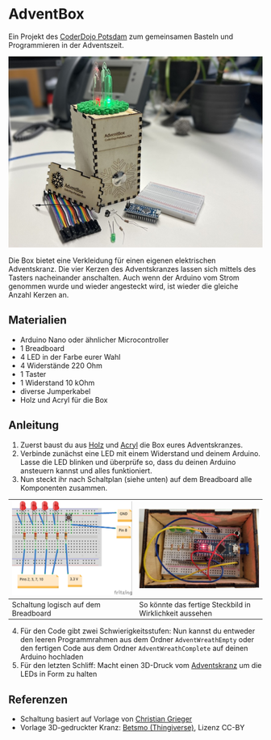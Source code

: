 # AdventBox

Ein Projekt des [CoderDojo Potsdam](https://coderdojopotsdam.github.io/) zum gemeinsamen Basteln und Programmieren in der Adventszeit.

![Schaubild AdventBox](box.jpg)

Die Box bietet eine Verkleidung für einen eigenen elektrischen Adventskranz.
Die vier Kerzen des Adventskranzes lassen sich mittels des Tasters nacheinander anschalten.
Auch wenn der Arduino vom Strom genommen wurde und wieder angesteckt wird, ist wieder die gleiche Anzahl Kerzen an.

## Materialien

- Arduino Nano oder ähnlicher Microcontroller
- 1 Breadboard
- 4 LED in der Farbe eurer Wahl
- 4 Widerstände 220 Ohm
- 1 Taster
- 1 Widerstand 10 kOhm
- diverse Jumperkabel
- Holz und Acryl für die Box

## Anleitung

1. Zuerst baust du aus [Holz](kasten.svg) und [Acryl](kerzen.svg) die Box eures Adventskranzes.
2. Verbinde zunächst eine LED mit einem Widerstand und deinem Arduino. Lasse die LED blinken und überprüfe so, dass du deinen Arduino ansteuern kannst und alles funktioniert.
3. Nun steckt ihr nach Schaltplan (siehe unten) auf dem Breadboard alle Komponenten zusammen.

|![Logische Schaltung](Schaltplan_Breadboard_Logisch.jpg)|![Schaltung auf dem Breadboard](Schaltung_Breadboard.jpeg)|
|--|--|
| Schaltung logisch auf dem Breadboard | So könnte das fertige Steckbild in Wirklichkeit aussehen |

4. Für den Code gibt zwei Schwierigkeitsstufen: Nun kannst du entweder den leeren Programmrahmen aus dem Ordner `AdventWreathEmpty` oder den fertigen Code aus dem Ordner `AdventWreathComplete` auf deinen Arduino hochladen
5. Für den letzten Schliff: Macht einen 3D-Druck vom [Adventskranz](kranz.stl) um die LEDs in Form zu halten

## Referenzen

* Schaltung basiert auf Vorlage von [Christian Grieger](https://elektro.turanis.de/html/prj404/index.html)
* Vorlage 3D-gedruckter Kranz: [Betsmo (Thingiverse)](https://www.thingiverse.com/thing:1937138), Lizenz CC-BY

